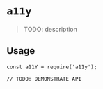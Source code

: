 # `a11y`

> TODO: description

## Usage

```
const a11Y = require('a11y');

// TODO: DEMONSTRATE API
```
